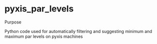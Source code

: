 # pyxis_par_levels
Purpose

Python code used for automatically filtering and suggesting minimum and maximum par levels on pyxis machines
